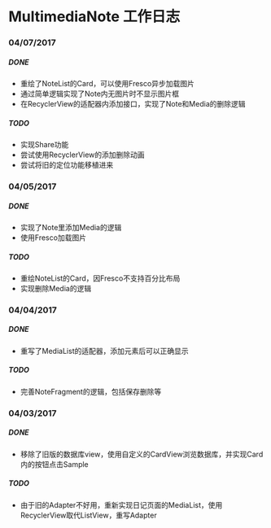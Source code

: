 # MultimediaNote 工作日志

### 04/07/2017

##### DONE
* 重绘了NoteList的Card，可以使用Fresco异步加载图片
* 通过简单逻辑实现了Note内无图片时不显示图片框
* 在RecyclerView的适配器内添加接口，实现了Note和Media的删除逻辑
##### TODO
* 实现Share功能
* 尝试使用RecyclerView的添加删除动画
* 尝试将旧的定位功能移植进来

### 04/05/2017
##### DONE
* 实现了Note里添加Media的逻辑
* 使用Fresco加载图片
##### TODO
* 重绘NoteList的Card，因Fresco不支持百分比布局
* 实现删除Media的逻辑

### 04/04/2017
##### DONE
* 重写了MediaList的适配器，添加元素后可以正确显示
##### TODO
* 完善NoteFragment的逻辑，包括保存删除等

### 04/03/2017
##### DONE
* 移除了旧版的数据库view，使用自定义的CardView浏览数据库，并实现Card内的按钮点击Sample
##### TODO
* 由于旧的Adapter不好用，重新实现日记页面的MediaList，使用RecyclerView取代ListView，重写Adapter
